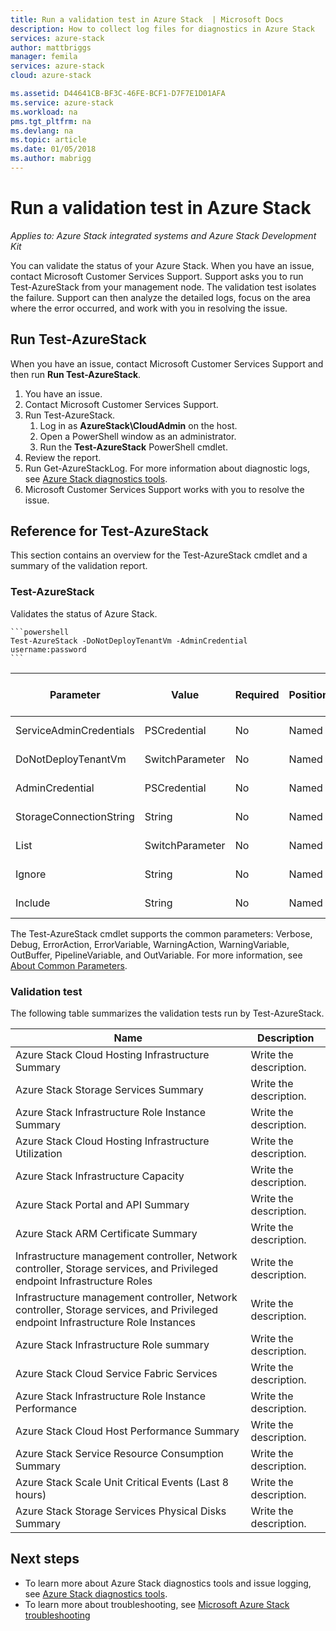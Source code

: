 ```yaml
---
title: Run a validation test in Azure Stack  | Microsoft Docs
description: How to collect log files for diagnostics in Azure Stack
services: azure-stack
author: mattbriggs
manager: femila
services: azure-stack
cloud: azure-stack

ms.assetid: D44641CB-BF3C-46FE-BCF1-D7F7E1D01AFA
ms.service: azure-stack
ms.workload: na
pms.tgt_pltfrm: na
ms.devlang: na
ms.topic: article
ms.date: 01/05/2018
ms.author: mabrigg
---
```

# Run a validation test in Azure Stack

*Applies to: Azure Stack integrated systems and Azure Stack Development Kit*
 
You can validate the status of your Azure Stack. When you have an issue, contact Microsoft Customer Services Support. Support asks you to run Test-AzureStack from your management node. The validation test isolates the failure. Support can then analyze the detailed logs, focus on the area where the error occurred, and work with you in resolving the issue.

## Run Test-AzureStack

When you have an issue, contact Microsoft Customer Services Support and then run **Run Test-AzureStack**.

1. You have an issue.
2. Contact Microsoft Customer Services Support.
3. Run Test-AzureStack.
    1. Log in as **AzureStack\CloudAdmin** on the host.
    2. Open a PowerShell window as an administrator.
    3. Run the **Test-AzureStack** PowerShell cmdlet.
4. Review the report.
5. Run Get-AzureStackLog. For more information about diagnostic logs, see [Azure Stack diagnostics tools](azure-stack-diagnostics.md).
6. Microsoft Customer Services Support works with you to resolve the issue.

## Reference for Test-AzureStack

This section contains an overview for the Test-AzureStack cmdlet and a summary of the validation report.

### Test-AzureStack

Validates the status of Azure Stack.

    ```powershell  
    Test-AzureStack -DoNotDeployTenantVm -AdminCredential username:password
    ```

| Parameter               | Value           | Required | Position | Default | Accept pipeline input | Accept wildcard characters | Description    |
|-------------------------|-----------------|----------|----------|---------|-----------------------|----------------------------|----------------|
| ServiceAdminCredentials | PSCredential    | No       | Named    | NA      | FALSE                 | FALSE                      | Need to write. |
| DoNotDeployTenantVm     | SwitchParameter | No       | Named    | FALSE   | FALSE                 | FALSE                      | Need to write. |
| AdminCredential         | PSCredential    | No       | Named    | NA      | FALSE                 | FALSE                      | Need to write. |
| StorageConnectionString | String          | No       | Named    | NA      | FALSE                 | FALSE                      | Need to write. |
| List                    | SwitchParameter | No       | Named    | FALSE   | FALSE                 | FALSE                      | Need to write. |
| Ignore                  | String          | No       | Named    | NA      | FALSE                 | FALSE                      | Need to write. |
| Include                 | String          | No       | Named    | NA      | FALSE                 | FALSE                      | Need to write. |

The Test-AzureStack cmdlet supports the common parameters: Verbose, Debug, ErrorAction, ErrorVariable, WarningAction, WarningVariable, OutBuffer, PipelineVariable, and OutVariable. For more information, see [About Common Parameters](http://go.microsoft.com/fwlink/?LinkID=113216). 

### Validation test

The following table summarizes the validation tests run by Test-AzureStack.

| Name                                                                                                                              | Description           |
|-----------------------------------------------------------------------------------------------------------------------------------|-----------------------|
| Azure Stack Cloud Hosting Infrastructure Summary                                                                                  | Write the description. |
| Azure Stack Storage Services Summary                                                                                              | Write the description. |
| Azure Stack Infrastructure Role Instance Summary                                                                                  | Write the description. |
| Azure Stack Cloud Hosting Infrastructure Utilization                                                                              | Write the description. |
| Azure Stack Infrastructure Capacity                                                                                               | Write the description. |
| Azure Stack Portal and API Summary                                                                                                | Write the description. |
| Azure Stack ARM Certificate Summary                                                                                               | Write the description. |
| Infrastructure management controller, Network controller, Storage services, and Privileged endpoint Infrastructure Roles          | Write the description. |
| Infrastructure management controller, Network controller, Storage services, and Privileged endpoint Infrastructure Role Instances | Write the description. |
| Azure Stack Infrastructure Role summary                                                                                           | Write the description. |
| Azure Stack Cloud Service Fabric Services                                                                                         | Write the description. |
| Azure Stack Infrastructure Role Instance Performance                                                                              | Write the description. |
| Azure Stack Cloud Host Performance Summary                                                                                        | Write the description. |
| Azure Stack Service Resource Consumption Summary                                                                                  | Write the description. |
| Azure Stack Scale Unit Critical Events (Last 8 hours)                                                                             | Write the description. |
| Azure Stack Storage Services Physical Disks Summary                                                                               | Write the description. |

## Next steps

 - To learn more about Azure Stack diagnostics tools and issue logging, see [ Azure Stack diagnostics tools](azure-stack-diagnostics.md).
 - To learn more about troubleshooting, see [Microsoft Azure Stack troubleshooting](azure-stack-troubleshooting.md)